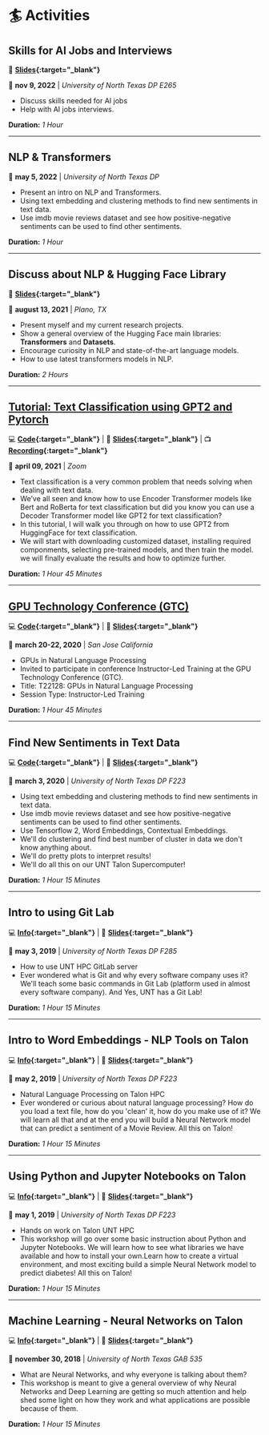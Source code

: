 # **:surfer: Activities**


## **Skills for AI Jobs and Interviews**

:notebook_with_decorative_cover: **[Slides](https://gmihaila.github.io/docs/markdown/activities/ai_jobs/slides.html){:target="_blank"}**

:calendar: **nov 9, 2022** |
*University of North Texas DP E265*

* Discuss skills needed for AI jobs 
* Help with AI jobs interviews.

**Duration:** *1 Hour*

-------------------------

## **NLP & Transformers**


:calendar: **may 5, 2022** |
*University of North Texas DP*

* Present an intro on NLP and Transformers.
* Using text embedding and clustering methods to find new sentiments in text data.
* Use imdb movie reviews dataset and see how positive-negative sentiments can be used to find other sentiments.

**Duration:** *1 Hour*

-------------------------

## **Discuss about NLP & Hugging Face Library**

:notebook_with_decorative_cover: **[Slides](https://gmihaila.github.io/docs/markdown/activities/discuss_nlp/slides.html){:target="_blank"}**

:calendar: **august 13, 2021** |
*Plano, TX*

* Present myself and my current research projects.
* Show a general overview of the Hugging Face main libraries: **Transformers** and **Datasets**.
* Encourage curiosity in NLP and state-of-the-art language models.
* How to use latest transformers models in NLP.

**Duration:** *2 Hours*

-------------------------

## **[Tutorial: Text Classification using GPT2 and Pytorch](https://www.aicamp.ai/event/eventdetails/W2021040910)**

:computer: **[Code](https://github.com/gmihaila/ml_things/blob/master/notebooks/pytorch/gpt2_finetune_classification.ipynb){:target="_blank"}** | 
:notebook_with_decorative_cover: **[Slides](https://gmihaila.github.io/docs/markdown/activities/text_classification_using_gpt2_and_pytorch/slides.html){:target="_blank"}** |
:tv: **[Recording](https://www.youtube.com/watch?v=Ck9-0YkJD_Q){:target="_blank"}**

:calendar: **april 09, 2021** |
*Zoom*

* Text classification is a very common problem that needs solving when dealing with text data.
* We’ve all seen and know how to use Encoder Transformer models like Bert and RoBerta for text classification but did you know you can use a Decoder Transformer model like GPT2 for text classification?
* In this tutorial, I will walk you through on how to use GPT2 from HuggingFace for text classification.
* We will start with downloading customized dataset, installing required componments, selecting pre-trained models, and then train the model. we will finally evaluate the results and how to optimize further.


**Duration:** *1 Hour 45 Minutes*

-------------------------



## **[GPU Technology Conference (GTC)](https://www.nvidia.com/en-us/gtc/)**

:computer: **[Code](https://github.com/gmihaila/gtc2020_instructor_training){:target="_blank"}** | 
:notebook_with_decorative_cover: **[Slides](https://gmihaila.github.io/docs/markdown/activities/gtc2020/slides.html){:target="_blank"}**

:calendar: **march 20-22, 2020** |
*San Jose California*

* GPUs in Natural Language Processing
* Invited to participate in conference Instructor-Led Training at the GPU Technology Conference (GTC).
* Title: T22128: GPUs in Natural Language Processing
* Session Type: Instructor-Led Training

**Duration:** *1 Hour 45 Minutes*

-------------------------

## **Find New Sentiments in Text Data**

:computer: **[Code](https://github.com/gmihaila/unt_hpc/tree/master/workshops/march_3_2019){:target="_blank"}** | 
:notebook_with_decorative_cover: **[Slides](https://gmihaila.github.io/docs/markdown/activities/find_new_sentiment/slides.html){:target="_blank"}**

:calendar: **march 3, 2020** |
*University of North Texas DP F223*

* Using text embedding and clustering methods to find new sentiments in text data.
* Use imdb movie reviews dataset and see how positive-negative sentiments can be used to find other sentiments.
* Use Tensorflow 2, Word Embeddings, Contextual Embeddings.
* We'll do clustering and find best number of cluster in data we don't know anything about.
* We'll do pretty plots to interpret results!
* We'll do all this on our UNT Talon Supercomputer!

**Duration:** *1 Hour 15 Minutes*

-------------------------

## **Intro to using Git Lab**

:computer: **[Info](https://unt-rits.github.io/){:target="_blank"}** | 
:notebook_with_decorative_cover: **[Slides](https://gmihaila.github.io/docs/markdown/activities/talon_gitlab_intro/slides.html){:target="_blank"}**

:calendar: **may 3, 2019** |
*University of North Texas DP F285*

* How to use UNT HPC GitLab server
* Ever wondered what is Git and why every software company uses it? We'll teach some basic commands in Git Lab (platform used in almost every software company). And Yes, UNT has a Git Lab!

**Duration:** *1 Hour 15 Minutes*

-------------------------

## **Intro to Word Embeddings - NLP Tools on Talon**

:computer: **[Info](https://unt-rits.github.io/){:target="_blank"}** | 
:notebook_with_decorative_cover: **[Slides](https://gmihaila.github.io/docs/markdown/activities/talon_word_emb_intro/slides.html){:target="_blank"}**

:calendar: **may 2, 2019** |
*University of North Texas DP F223*

* Natural Language Processing on Talon HPC
* Ever wondered or curious about natural language processing? How do you load a text file, how do you 'clean' it, how do you make use of it? We will learn all that and at the end you will build a Neural Network model that can predict a sentiment of a Movie Review. All this on Talon!

**Duration:** *1 Hour 15 Minutes*

-------------------------

## **Using Python and Jupyter Notebooks on Talon**

:computer: **[Info](https://unt-rits.github.io/){:target="_blank"}** | 
:notebook_with_decorative_cover: **[Slides](https://gmihaila.github.io/docs/markdown/activities/talon_python_jupyter/slides.html){:target="_blank"}**

:calendar: **may 1, 2019** |
*University of North Texas DP F223*

* Hands on work on Talon UNT HPC
* This workshop will go over some basic instruction about Python and Jupyter Notebooks. We will learn how to see what libraries we have available and how to install your own.Learn how to create a virtual environment, and most exciting build a simple Neural Network model to predict diabetes! All this on Talon!

**Duration:** *1 Hour 15 Minutes*

-------------------------

## **Machine Learning - Neural Networks on Talon**

:computer: **[Info](https://unt-rits.github.io){:target="_blank"}** | 
:notebook_with_decorative_cover: **[Slides](https://gmihaila.github.io/docs/markdown/activities/deep_learning_workshop/slides.html){:target="_blank"}**

:calendar: **november 30, 2018** |
*University of North Texas GAB 535*


* What are Neural Networks, and why everyone is talking about them?
* This workshop is meant to give a general overview of why Neural Networks and Deep Learning are getting so much attention and help shed some light on how they work and what applications are possible because of them.

**Duration:** *1 Hour 15 Minutes*

<br>
